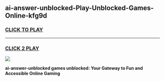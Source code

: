
## ai-answer-unblocked-Play-Unblocked-Games-Online-kfg9d
<h3>
<a href="https://premium76.site?title=ai-answer-unblocked&ref=25A">CLICK TO PLAY</a></h3>
<hr>

<h3>
<a href="https://premium76.site?title=ai-answer-unblocked&ref=25A">CLICK 2 PLAY</a>
  
</h3>

<a href="https://premium76.site?title=ai-answer-unblocked&ref=25A"><img src="https://clearcache.store/games.png"></a>


**ai-answer-unblocked games unblocked: Your Gateway to Fun and Accessible Online Gaming**
